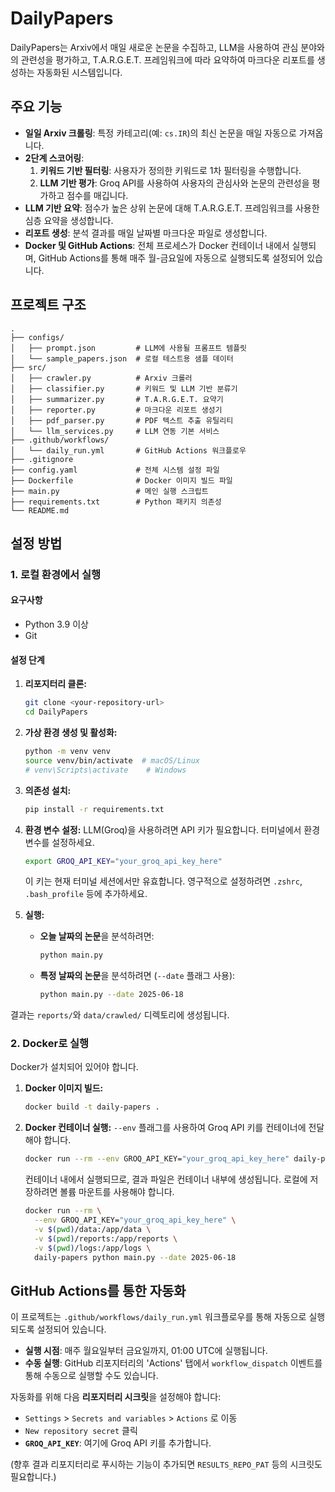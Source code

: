 # DailyPapers

DailyPapers는 Arxiv에서 매일 새로운 논문을 수집하고, LLM을 사용하여 관심 분야와의 관련성을 평가하고, T.A.R.G.E.T. 프레임워크에 따라 요약하여 마크다운 리포트를 생성하는 자동화된 시스템입니다.

## 주요 기능

-   **일일 Arxiv 크롤링**: 특정 카테고리(예: `cs.IR`)의 최신 논문을 매일 자동으로 가져옵니다.
-   **2단계 스코어링**:
    1.  **키워드 기반 필터링**: 사용자가 정의한 키워드로 1차 필터링을 수행합니다.
    2.  **LLM 기반 평가**: Groq API를 사용하여 사용자의 관심사와 논문의 관련성을 평가하고 점수를 매깁니다.
-   **LLM 기반 요약**: 점수가 높은 상위 논문에 대해 T.A.R.G.E.T. 프레임워크를 사용한 심층 요약을 생성합니다.
-   **리포트 생성**: 분석 결과를 매일 날짜별 마크다운 파일로 생성합니다.
-   **Docker 및 GitHub Actions**: 전체 프로세스가 Docker 컨테이너 내에서 실행되며, GitHub Actions를 통해 매주 월-금요일에 자동으로 실행되도록 설정되어 있습니다.

## 프로젝트 구조

```
.
├── configs/
│   ├── prompt.json         # LLM에 사용될 프롬프트 템플릿
│   └── sample_papers.json  # 로컬 테스트용 샘플 데이터
├── src/
│   ├── crawler.py          # Arxiv 크롤러
│   ├── classifier.py       # 키워드 및 LLM 기반 분류기
│   ├── summarizer.py       # T.A.R.G.E.T. 요약기
│   ├── reporter.py         # 마크다운 리포트 생성기
│   ├── pdf_parser.py       # PDF 텍스트 추출 유틸리티
│   └── llm_services.py     # LLM 연동 기본 서비스
├── .github/workflows/
│   └── daily_run.yml       # GitHub Actions 워크플로우
├── .gitignore
├── config.yaml             # 전체 시스템 설정 파일
├── Dockerfile              # Docker 이미지 빌드 파일
├── main.py                 # 메인 실행 스크립트
├── requirements.txt        # Python 패키지 의존성
└── README.md
```

## 설정 방법

### 1. 로컬 환경에서 실행

#### 요구사항
-   Python 3.9 이상
-   Git

#### 설정 단계
1.  **리포지터리 클론:**
    ```bash
    git clone <your-repository-url>
    cd DailyPapers
    ```

2.  **가상 환경 생성 및 활성화:**
    ```bash
    python -m venv venv
    source venv/bin/activate  # macOS/Linux
    # venv\Scripts\activate    # Windows
    ```

3.  **의존성 설치:**
    ```bash
    pip install -r requirements.txt
    ```

4.  **환경 변수 설정:**
    LLM(Groq)을 사용하려면 API 키가 필요합니다. 터미널에서 환경 변수를 설정하세요.
    ```bash
    export GROQ_API_KEY="your_groq_api_key_here"
    ```
    이 키는 현재 터미널 세션에서만 유효합니다. 영구적으로 설정하려면 `.zshrc`, `.bash_profile` 등에 추가하세요.

5.  **실행:**
    -   **오늘 날짜의 논문**을 분석하려면:
        ```bash
        python main.py
        ```
    -   **특정 날짜의 논문**을 분석하려면 (`--date` 플래그 사용):
        ```bash
        python main.py --date 2025-06-18
        ```

결과는 `reports/`와 `data/crawled/` 디렉토리에 생성됩니다.

### 2. Docker로 실행

Docker가 설치되어 있어야 합니다.

1.  **Docker 이미지 빌드:**
    ```bash
    docker build -t daily-papers .
    ```

2.  **Docker 컨테이너 실행:**
    `--env` 플래그를 사용하여 Groq API 키를 컨테이너에 전달해야 합니다.
    ```bash
    docker run --rm --env GROQ_API_KEY="your_groq_api_key_here" daily-papers python main.py --date 2025-06-18
    ```
    컨테이너 내에서 실행되므로, 결과 파일은 컨테이너 내부에 생성됩니다. 로컬에 저장하려면 볼륨 마운트를 사용해야 합니다.
    ```bash
    docker run --rm \
      --env GROQ_API_KEY="your_groq_api_key_here" \
      -v $(pwd)/data:/app/data \
      -v $(pwd)/reports:/app/reports \
      -v $(pwd)/logs:/app/logs \
      daily-papers python main.py --date 2025-06-18
    ```

## GitHub Actions를 통한 자동화

이 프로젝트는 `.github/workflows/daily_run.yml` 워크플로우를 통해 자동으로 실행되도록 설정되어 있습니다.

-   **실행 시점**: 매주 월요일부터 금요일까지, 01:00 UTC에 실행됩니다.
-   **수동 실행**: GitHub 리포지터리의 'Actions' 탭에서 `workflow_dispatch` 이벤트를 통해 수동으로 실행할 수도 있습니다.

자동화를 위해 다음 **리포지터리 시크릿**을 설정해야 합니다:
-   `Settings` > `Secrets and variables` > `Actions` 로 이동
-   `New repository secret` 클릭
-   **`GROQ_API_KEY`**: 여기에 Groq API 키를 추가합니다.

(향후 결과 리포지터리로 푸시하는 기능이 추가되면 `RESULTS_REPO_PAT` 등의 시크릿도 필요합니다.) 